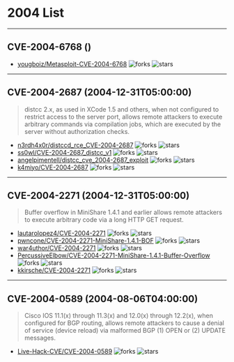 # 2004 List

---
## CVE-2004-6768 ()
> 
- [yougboiz/Metasploit-CVE-2004-6768](https://github.com/yougboiz/Metasploit-CVE-2004-6768)	<img alt="forks" src="https://img.shields.io/github/forks/yougboiz/Metasploit-CVE-2004-6768">	<img alt="stars" src="https://img.shields.io/github/stars/yougboiz/Metasploit-CVE-2004-6768">

---
## CVE-2004-2687 (2004-12-31T05:00:00)
> distcc 2.x, as used in XCode 1.5 and others, when not configured to restrict access to the server port, allows remote attackers to execute arbitrary commands via compilation jobs, which are executed by the server without authorization checks.
- [n3rdh4x0r/distccd_rce_CVE-2004-2687](https://github.com/n3rdh4x0r/distccd_rce_CVE-2004-2687)	<img alt="forks" src="https://img.shields.io/github/forks/n3rdh4x0r/distccd_rce_CVE-2004-2687">	<img alt="stars" src="https://img.shields.io/github/stars/n3rdh4x0r/distccd_rce_CVE-2004-2687">
- [ss0wl/CVE-2004-2687_distcc_v1](https://github.com/ss0wl/CVE-2004-2687_distcc_v1)	<img alt="forks" src="https://img.shields.io/github/forks/ss0wl/CVE-2004-2687_distcc_v1">	<img alt="stars" src="https://img.shields.io/github/stars/ss0wl/CVE-2004-2687_distcc_v1">
- [angelpimentell/distcc_cve_2004-2687_exploit](https://github.com/angelpimentell/distcc_cve_2004-2687_exploit)	<img alt="forks" src="https://img.shields.io/github/forks/angelpimentell/distcc_cve_2004-2687_exploit">	<img alt="stars" src="https://img.shields.io/github/stars/angelpimentell/distcc_cve_2004-2687_exploit">
- [k4miyo/CVE-2004-2687](https://github.com/k4miyo/CVE-2004-2687)	<img alt="forks" src="https://img.shields.io/github/forks/k4miyo/CVE-2004-2687">	<img alt="stars" src="https://img.shields.io/github/stars/k4miyo/CVE-2004-2687">

---
## CVE-2004-2271 (2004-12-31T05:00:00)
> Buffer overflow in MiniShare 1.4.1 and earlier allows remote attackers to execute arbitrary code via a long HTTP GET request.
- [lautarolopez4/CVE-2004-2271](https://github.com/lautarolopez4/CVE-2004-2271)	<img alt="forks" src="https://img.shields.io/github/forks/lautarolopez4/CVE-2004-2271">	<img alt="stars" src="https://img.shields.io/github/stars/lautarolopez4/CVE-2004-2271">
- [pwncone/CVE-2004-2271-MiniShare-1.4.1-BOF](https://github.com/pwncone/CVE-2004-2271-MiniShare-1.4.1-BOF)	<img alt="forks" src="https://img.shields.io/github/forks/pwncone/CVE-2004-2271-MiniShare-1.4.1-BOF">	<img alt="stars" src="https://img.shields.io/github/stars/pwncone/CVE-2004-2271-MiniShare-1.4.1-BOF">
- [war4uthor/CVE-2004-2271](https://github.com/war4uthor/CVE-2004-2271)	<img alt="forks" src="https://img.shields.io/github/forks/war4uthor/CVE-2004-2271">	<img alt="stars" src="https://img.shields.io/github/stars/war4uthor/CVE-2004-2271">
- [PercussiveElbow/CVE-2004-2271-MiniShare-1.4.1-Buffer-Overflow](https://github.com/PercussiveElbow/CVE-2004-2271-MiniShare-1.4.1-Buffer-Overflow)	<img alt="forks" src="https://img.shields.io/github/forks/PercussiveElbow/CVE-2004-2271-MiniShare-1.4.1-Buffer-Overflow">	<img alt="stars" src="https://img.shields.io/github/stars/PercussiveElbow/CVE-2004-2271-MiniShare-1.4.1-Buffer-Overflow">
- [kkirsche/CVE-2004-2271](https://github.com/kkirsche/CVE-2004-2271)	<img alt="forks" src="https://img.shields.io/github/forks/kkirsche/CVE-2004-2271">	<img alt="stars" src="https://img.shields.io/github/stars/kkirsche/CVE-2004-2271">

---
## CVE-2004-0589 (2004-08-06T04:00:00)
> Cisco IOS 11.1(x) through 11.3(x) and 12.0(x) through 12.2(x), when configured for BGP routing, allows remote attackers to cause a denial of service (device reload) via malformed BGP (1) OPEN or (2) UPDATE messages.
- [Live-Hack-CVE/CVE-2004-0589](https://github.com/Live-Hack-CVE/CVE-2004-0589)	<img alt="forks" src="https://img.shields.io/github/forks/Live-Hack-CVE/CVE-2004-0589">	<img alt="stars" src="https://img.shields.io/github/stars/Live-Hack-CVE/CVE-2004-0589">
